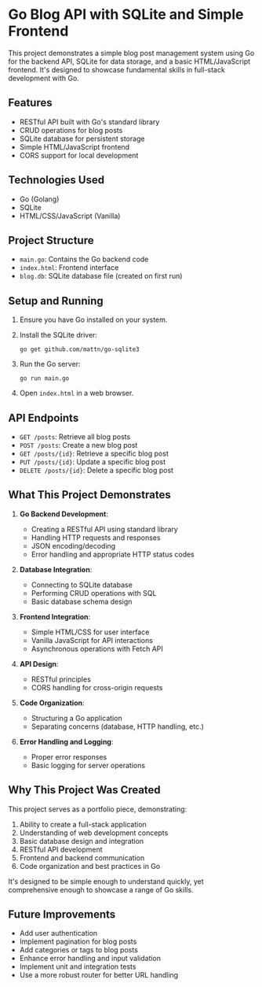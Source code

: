 # Go Blog API with SQLite and Simple Frontend

This project demonstrates a simple blog post management system using Go for the backend API, SQLite for data storage, and a basic HTML/JavaScript frontend. It's designed to showcase fundamental skills in full-stack development with Go.
## Features

- RESTful API built with Go's standard library
- CRUD operations for blog posts
- SQLite database for persistent storage
- Simple HTML/JavaScript frontend
- CORS support for local development

## Technologies Used

- Go (Golang)
- SQLite
- HTML/CSS/JavaScript (Vanilla)

## Project Structure

- `main.go`: Contains the Go backend code
- `index.html`: Frontend interface
- `blog.db`: SQLite database file (created on first run)

## Setup and Running

1. Ensure you have Go installed on your system.

2. Install the SQLite driver:
   ```
   go get github.com/mattn/go-sqlite3
   ```

3. Run the Go server:
   ```
   go run main.go
   ```

4. Open `index.html` in a web browser.

## API Endpoints

- `GET /posts`: Retrieve all blog posts
- `POST /posts`: Create a new blog post
- `GET /posts/{id}`: Retrieve a specific blog post
- `PUT /posts/{id}`: Update a specific blog post
- `DELETE /posts/{id}`: Delete a specific blog post

## What This Project Demonstrates

1. **Go Backend Development**:
   - Creating a RESTful API using standard library
   - Handling HTTP requests and responses
   - JSON encoding/decoding
   - Error handling and appropriate HTTP status codes

2. **Database Integration**:
   - Connecting to SQLite database
   - Performing CRUD operations with SQL
   - Basic database schema design

3. **Frontend Integration**:
   - Simple HTML/CSS for user interface
   - Vanilla JavaScript for API interactions
   - Asynchronous operations with Fetch API

4. **API Design**:
   - RESTful principles
   - CORS handling for cross-origin requests

5. **Code Organization**:
   - Structuring a Go application
   - Separating concerns (database, HTTP handling, etc.)

6. **Error Handling and Logging**:
   - Proper error responses
   - Basic logging for server operations

## Why This Project Was Created

This project serves as a portfolio piece, demonstrating:

1. Ability to create a full-stack application
2. Understanding of web development concepts
3. Basic database design and integration
4. RESTful API development
5. Frontend and backend communication
6. Code organization and best practices in Go

It's designed to be simple enough to understand quickly, yet comprehensive enough to showcase a range of Go skills.

## Future Improvements

- Add user authentication
- Implement pagination for blog posts
- Add categories or tags to blog posts
- Enhance error handling and input validation
- Implement unit and integration tests
- Use a more robust router for better URL handling
